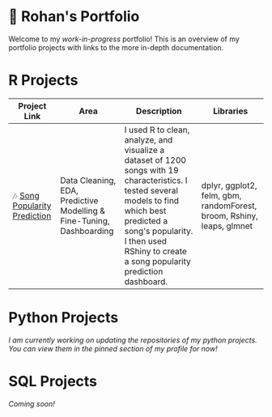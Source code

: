 # 💼 Rohan's Portfolio
Welcome to my *work-in-progress* portfolio! This is an overview of my portfolio projects with links to the more in-depth documentation. 

# R Projects
| Project Link | Area | Description | Libraries |
|--------------|------|-------------|------------|
| 🎶 [Song Popularity Prediction](https://github.com/r0hankrishnan/song-popularity) | Data Cleaning, EDA,  Predictive Modelling & Fine-Tuning, Dashboarding | I used R to clean, analyze, and visualize a dataset of 1200 songs with 19 characteristics. I tested several models to find which best predicted a song's popularity. I then used RShiny to create a song popularity prediction dashboard. | dplyr,  ggplot2, felm, gbm, randomForest, broom, Rshiny, leaps, glmnet |

# Python Projects
*I am currently working on updating the repositories of my python projects. You can view them in the pinned section of my profile for now!*


# SQL Projects
*Coming soon!*
